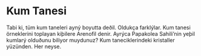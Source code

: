 # Kum Tanesi

Tabi ki, tüm kum taneleri ayný boyutta deðil. Oldukça farklýlar. Kum tanesi
örneklerini toplayan kiþilere Arenofil denir. Ayrýca Papakolea Sahili’nin yeþil
kumlarý olduðunu biliyor muydunuz? Kum taneciklerindeki kristaller yüzünden. Her
neyse.
